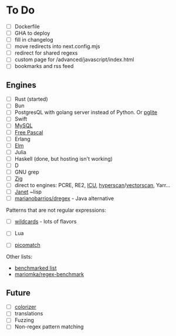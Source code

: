 # To Do

- [ ] Dockerfile
- [ ] GHA to deploy
- [ ] fill in changelog
- [ ] move redirects into next.config.mjs
- [ ] redirect for shared regexs
- [ ] custom page for /advanced/javascript/index.html
- [ ] bookmarks and rss feed

## Engines

- [ ] Rust (started)
- [ ] Bun
- [ ] PostgresQL with golang server instead of Python.  Or [pglite](https://pglite.dev/)
- [ ] Swift
- [ ] [MySQL](https://blogs.oracle.com/mysql/post/regular-expressions-in-mysql)
- [ ] [Free Pascal](https://wiki.freepascal.org/RegEx_packages)
- [ ] Erlang
- [ ] [Elm](https://package.elm-lang.org/packages/elm/regex/latest/)
- [ ] Julia
- [ ] Haskell (done, but hosting isn't working)
- [ ] D
- [ ] GNU grep
- [ ] [Zig](https://github.com/tiehuis/zig-regex)
- [ ] direct to engines: PCRE, RE2, [ICU](https://unicode-org.github.io/icu/userguide/strings/regexp.html), [hyperscan](https://github.com/intel/hyperscan)/[vectorscan](https://github.com/VectorCamp/vectorscan), Yarr...  
- [ ] [Janet](https://janet-lang.org/) ~lisp
- [ ] [marianobarrios/dregex](https://github.com/marianobarrios/dregex) - Java alternative

Patterns that are not regular expressions:
- [ ] [wildcards](https://crates.io/crates/wildcard) - lots of flavors
- [ ] Lua
- [ ] [picomatch](https://github.com/micromatch/picomatch)


Other lists:
- [benchmarked list](https://lh3lh3.users.sourceforge.net/reb.shtml)
- [mariomka/regex-benchmark](https://github.com/mariomka/regex-benchmark)

## Future

- [ ] [colorizer](https://github.com/slevithan/regex-colorizer)
- [ ] translations
- [ ] Fuzzing
- [ ] Non-regex pattern matching
